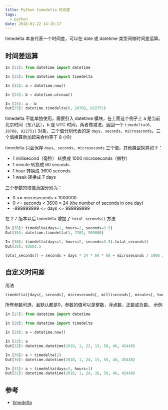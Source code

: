 ```yaml
---
title: Python timedelta 时间差
tags:
  - python
date: 2018-01-22 14:15:17
---
```



timedelta 本身代表一个时间差，可以在 date 或 datetime 类型间做时间差运算。

<!-- more --><!-- toc -->
## 时间差运算
```python
In [21]: from datetime import datetime

In [22]: from datetime import timedelta

In [23]: a = datetime.now()

In [24]: b = datetime.utcnow()

In [25]: a - b
Out[25]: datetime.timedelta(0, 28788, 822751)
```
timedelta 不能单独使用，需要引入 datetime 模块，在上面这个例子上 a 是当前北京时间（东八区），b 是 UTC 时间，两者做减法，返回一个 `timedelta(0, 28788, 822751)` 对象，三个值分别代表的是 `days`、`seconds`、`microseconds`。三个值换算后加起来会约等于 8 小时

timedelta 只会保存 `days`、`seconds`、`microseconds` 三个值，其他类型换算如下：
- 1 millisecond（毫秒） 转换成 1000 microseconds（微秒）
- 1 minute 转换成 60 seconds
- 1 hour 转换成 3600 seconds
- 1 week 转换成 7 days

三个参数的取值范围分别为：
- 0 <= microseconds < 1000000
- 0 <= seconds < 3600 * 24 (the number of seconds in one day)
- -999999999 <= days <= 999999999

在 2.7 版本以后 timedelta 增加了 `total_seconds()` 方法
```python
In [35]: timedelta(days=1, hours=2, seconds=3.5)
Out[35]: datetime.timedelta(1, 7203, 500000)

In [36]: timedelta(days=1, hours=2, seconds=3.5).total_seconds()
Out[36]: 93603.5
```
```python
total_seconds() = seconds + days * 24 * 60 * 60 + microseconds / 1000 / 100
```

## 自定义时间差
用法
```python
timedelta([days[, seconds[, microseconds[, milliseconds[, minutes[, hours[, weeks]]]]]]])
```
所有参数可选，且默认都是0，参数的值可以是整数，浮点数，正数或负数。
示例
```python
In [27]: from datetime import datetime

In [28]: from datetime import timedelta

In [29]: a = datetime.now()

In [32]: a
Out[32]: datetime.datetime(2018, 1, 22, 13, 58, 46, 45448)

In [30]: a + timedelta(2)
Out[30]: datetime.datetime(2018, 1, 24, 13, 58, 46, 45448)

In [31]: a + timedelta(days=2, hours=3)
Out[31]: datetime.datetime(2018, 1, 24, 16, 58, 46, 45448)
```

## 参考
- [timedelta](https://docs.python.org/2/library/datetime.html#datetime.timedelta)
